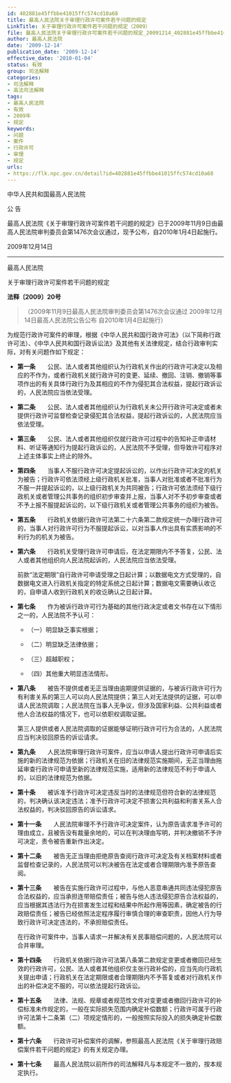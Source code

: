 ```yaml
---
id: 402881e45ffbbe41015ffc574cd10a68
title: 最高人民法院关于审理行政许可案件若干问题的规定
LinkTitle: 关于审理行政许可案件若干问题的规定（2009）
file: 最高人民法院关于审理行政许可案件若干问题的规定_20091214_402881e45ffbbe41015ffc574cd10a68.docx
author: 最高人民法院
date: '2009-12-14'
publication_date: '2009-12-14'
effective_date: '2010-01-04'
status: 有效
group: 司法解释
categories:
- 司法解释
- 高法司法解释
tags:
- 最高人民法院
- 有效
- 2009年
- 规定
keywords:
- 问题
- 案件
- 行政许可
- 审理
- 规定
urls:
- https://flk.npc.gov.cn/detail?id=402881e45ffbbe41015ffc574cd10a68
---
```


中华人民共和国最高人民法院

公 告

最高人民法院《关于审理行政许可案件若干问题的规定》已于2009年11月9日由最高人民法院审判委员会第1476次会议通过，现予公布，自2010年1月4日起施行。

2009年12月14日

---

最高人民法院

关于审理行政许可案件若干问题的规定

**法释〔2009〕20号**

> （2009年11月9日最高人民法院审判委员会第1476次会议通过 2009年12月14日最高人民法院公告公布 自2010年1月4日起施行）

为规范行政许可案件的审理，根据《中华人民共和国行政许可法》（以下简称行政许可法）、《中华人民共和国行政诉讼法》及其他有关法律规定，结合行政审判实际，对有关问题作如下规定：

- **第一条**　　公民、法人或者其他组织认为行政机关作出的行政许可决定以及相应的不作为，或者行政机关就行政许可的变更、延续、撤回、注销、撤销等事项作出的有关具体行政行为及其相应的不作为侵犯其合法权益，提起行政诉讼的，人民法院应当依法受理。

- **第二条**　　公民、法人或者其他组织认为行政机关未公开行政许可决定或者未提供行政许可监督检查记录侵犯其合法权益，提起行政诉讼的，人民法院应当依法受理。

- **第三条**　　公民、法人或者其他组织仅就行政许可过程中的告知补正申请材料、听证等通知行为提起行政诉讼的，人民法院不予受理，但导致许可程序对上述主体事实上终止的除外。

- **第四条**　　当事人不服行政许可决定提起诉讼的，以作出行政许可决定的机关为被告；行政许可依法须经上级行政机关批准，当事人对批准或者不批准行为不服一并提起诉讼的，以上级行政机关为共同被告；行政许可依法须经下级行政机关或者管理公共事务的组织初步审查并上报，当事人对不予初步审查或者不予上报不服提起诉讼的，以下级行政机关或者管理公共事务的组织为被告。

- **第五条**　　行政机关依据行政许可法第二十六条第二款规定统一办理行政许可的，当事人对行政许可行为不服提起诉讼，以对当事人作出具有实质影响的不利行为的机关为被告。

- **第六条**　　行政机关受理行政许可申请后，在法定期限内不予答复，公民、法人或者其他组织向人民法院起诉的，人民法院应当依法受理。

  前款“法定期限”自行政许可申请受理之日起计算；以数据电文方式受理的，自数据电文进入行政机关指定的特定系统之日起计算；数据电文需要确认收讫的，自申请人收到行政机关的收讫确认之日起计算。

- **第七条**　　作为被诉行政许可行为基础的其他行政决定或者文书存在以下情形之一的，人民法院不予认可：

  - （一）明显缺乏事实根据；

  - （二）明显缺乏法律依据；

  - （三）超越职权；

  - （四）其他重大明显违法情形。

- **第八条**　　被告不提供或者无正当理由逾期提供证据的，与被诉行政许可行为有利害关系的第三人可以向人民法院提供；第三人对无法提供的证据，可以申请人民法院调取；人民法院在当事人无争议，但涉及国家利益、公共利益或者他人合法权益的情况下，也可以依职权调取证据。

  第三人提供或者人民法院调取的证据能够证明行政许可行为合法的，人民法院应当判决驳回原告的诉讼请求。

- **第九条**　　人民法院审理行政许可案件，应当以申请人提出行政许可申请后实施的新的法律规范为依据；行政机关在旧的法律规范实施期间，无正当理由拖延审查行政许可申请至新的法律规范实施，适用新的法律规范不利于申请人的，以旧的法律规范为依据。

- **第十条**　　被诉准予行政许可决定违反当时的法律规范但符合新的法律规范的，判决确认该决定违法；准予行政许可决定不损害公共利益和利害关系人合法权益的，判决驳回原告的诉讼请求。

- **第十一条**　　人民法院审理不予行政许可决定案件，认为原告请求准予许可的理由成立，且被告没有裁量余地的，可以在判决理由写明，并判决撤销不予许可决定，责令被告重新作出决定。

- **第十二条**　　被告无正当理由拒绝原告查阅行政许可决定及有关档案材料或者监督检查记录的，人民法院可以判决被告在法定或者合理期限内准予原告查阅。

- **第十三条**　　被告在实施行政许可过程中，与他人恶意串通共同违法侵犯原告合法权益的，应当承担连带赔偿责任；被告与他人违法侵犯原告合法权益的，应当根据其违法行为在损害发生过程和结果中所起作用等因素，确定被告的行政赔偿责任；被告已经依照法定程序履行审慎合理的审查职责，因他人行为导致行政许可决定违法的，不承担赔偿责任。

  在行政许可案件中，当事人请求一并解决有关民事赔偿问题的，人民法院可以合并审理。

- **第十四条**　　行政机关依据行政许可法第八条第二款规定变更或者撤回已经生效的行政许可，公民、法人或者其他组织仅主张行政补偿的，应当先向行政机关提出申请；行政机关在法定期限或者合理期限内不予答复或者对行政机关作出的补偿决定不服的，可以依法提起行政诉讼。

- **第十五条**　　法律、法规、规章或者规范性文件对变更或者撤回行政许可的补偿标准未作规定的，一般在实际损失范围内确定补偿数额；行政许可属于行政许可法第十二条第（二）项规定情形的，一般按照实际投入的损失确定补偿数额。

- **第十六条**　　行政许可补偿案件的调解，参照最高人民法院《关于审理行政赔偿案件若干问题的规定》的有关规定办理。

- **第十七条**　　最高人民法院以前所作的司法解释凡与本规定不一致的，按本规定执行。
